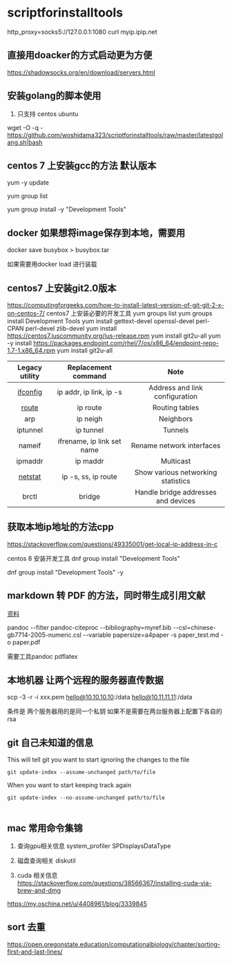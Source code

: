 # scriptforinstalltools
http_proxy=socks5://127.0.0.1:1080 curl myip.ipip.net


## 直接用doacker的方式启动更为方便

https://shadowsocks.org/en/download/servers.html


## 安装golang的脚本使用

1. 只支持 centos ubuntu 

wget -O -q - https://github.com/woshidama323/scriptforinstalltools/raw/master/latestgolang.sh|bash


## centos 7 上安装gcc的方法 默认版本

yum -y update 

yum group list

yum group install -y "Development Tools"

## docker 如果想将image保存到本地，需要用

docker save busybox > busybox.tar

如果需要用docker load 进行装载

## centos7 上安装git2.0版本

https://computingforgeeks.com/how-to-install-latest-version-of-git-git-2-x-on-centos-7/
centos7 上安装必要的开发工具
  yum groups list
  yum groups install Development Tools
  yum install gettext-devel openssl-devel perl-CPAN perl-devel zlib-devel
  yum install https://centos7.iuscommunity.org/ius-release.rpm
  yum install git2u-all
  yum -y install https://packages.endpoint.com/rhel/7/os/x86_64/endpoint-repo-1.7-1.x86_64.rpm
  yum install git2u-all



|                     Legacy utility                     |    Replacement command     |                Note                 |
| :----------------------------------------------------: | :------------------------: | :---------------------------------: |
|   [ifconfig](https://en.wikipedia.org/wiki/Ifconfig)   |  ip addr, ip link, ip -s   |   Address and link configuration    |
| [route](https://en.wikipedia.org/wiki/Route_(command)) |          ip route          |           Routing tables            |
|                          arp                           |          ip neigh          |              Neighbors              |
|                        iptunnel                        |         ip tunnel          |               Tunnels               |
|                         nameif                         | ifrename, ip link set name |      Rename network interfaces      |
|                        ipmaddr                         |          ip maddr          |              Multicast              |
|    [netstat](https://en.wikipedia.org/wiki/Netstat)    |    ip -s, ss, ip route     | Show various networking statistics  |
|                         brctl                          |           bridge           | Handle bridge addresses and devices |


## 获取本地ip地址的方法cpp 
https://stackoverflow.com/questions/49335001/get-local-ip-address-in-c

centos 8 安装开发工具
dnf group install "Development Tools"

dnf group install  "Development Tools" -y

 

## markdown 转 PDF 的方法，同时带生成引用文献


[资料](https://gist.github.com/maxogden/97190db73ac19fc6c1d9beee1a6e4fc8)


pandoc --filter pandoc-citeproc --bibliography=myref.bib --csl=chinese-gb7714-2005-numeric.csl --variable papersize=a4paper -s paper_test.md -o paper.pdf


需要工具pandoc pdflatex


## 本地机器 让两个远程的服务器直传数据
scp -3  -r -i xxx.pem hello@10.10.10.10:/data hello@10.11.11.11:/data

条件是 两个服务器用的是同一个私钥   如果不是需要在两台服务器上配置下各自的rsa 

## git 自己未知道的信息


This will tell git you want to start ignoring the changes to the file
```
git update-index --assume-unchanged path/to/file
```

When you want to start keeping track again
```
git update-index --no-assume-unchanged path/to/file
　　
```
 
## mac 常用命令集锦

1. 查询gpu相关信息 system_profiler SPDisplaysDataType

2. 磁盘查询相关 diskutil 

3. cuda 相关信息
https://stackoverflow.com/questions/38566367/installing-cuda-via-brew-and-dmg

https://my.oschina.net/u/4408961/blog/3339845


## sort 去重

https://open.oregonstate.education/computationalbiology/chapter/sorting-first-and-last-lines/

